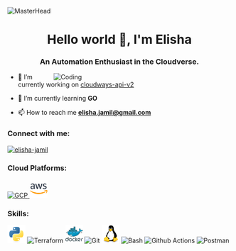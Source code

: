 ![MasterHead](https://user-images.githubusercontent.com/74038190/225813708-98b745f2-7d22-48cf-9150-083f1b00d6c9.gif)
<h1 align="center">Hello world 👋, I'm Elisha</h1>
<h3 align="center">An Automation Enthusiast in the Cloudverse.</h3>
<img align="right" alt="Coding" width="400" src="https://user-images.githubusercontent.com/74038190/212284119-fbfd994d-8c2a-4a07-a75f-84e513833c1c.gif">

- 🔭 I’m currently working on [cloudways-api-v2](cloudways-api-v2)

- 🌱 I’m currently learning **GO**

- 📫 How to reach me **elisha.jamil@gmail.com**

<h3 align="left">Connect with me:</h3>
<p align="left">
<a href="https://linkedin.com/in/elisha-jamil" target="blank"><img align="center" src="https://raw.githubusercontent.com/rahuldkjain/github-profile-readme-generator/master/src/images/icons/Social/linked-in-alt.svg" alt="elisha-jamil" height="30" width="40" /></a>
</p>

<h3 align="left">Cloud Platforms:</h3>
<p align="left">
    <a href="https://cloud.google.com" target="_blank" rel="noreferrer">
        <img src="https://www.vectorlogo.zone/logos/google_cloud/google_cloud-icon.svg" alt="GCP" width="40" height="40"/>
    </a>
    <a href="https://aws.amazon.com" target="_blank" rel="noreferrer">
        <img src="https://raw.githubusercontent.com/devicons/devicon/master/icons/amazonwebservices/amazonwebservices-original-wordmark.svg" alt="AWS" width="40" height="40"/>
    </a>
</p>

   <h3 align="left">Skills:</h3>
    <p align="left">
        <img src="https://raw.githubusercontent.com/devicons/devicon/master/icons/python/python-original.svg" alt="Python" width="40" height="40"/>
        <img src="https://icons-for-free.com/iff/png/256/Terraform-1329545833434920628.png" alt="Terraform" width="40" height="40"/>
        <img src="https://raw.githubusercontent.com/devicons/devicon/master/icons/docker/docker-original-wordmark.svg" alt="Docker" width="40" height="40"/>
        <img src="https://www.vectorlogo.zone/logos/git-scm/git-scm-icon.svg" alt="Git" width="40" height="40"/>
        <img src="https://raw.githubusercontent.com/devicons/devicon/master/icons/linux/linux-original.svg" alt="Linux" width="40" height="40"/>
        <img src="https://www.vectorlogo.zone/logos/gnu_bash/gnu_bash-icon.svg" alt="Bash" width="40" height="40"/>
        <img src="https://seeklogo.com/images/G/github-actions-logo-031704BDC6-seeklogo.com.png" alt="Github Actions" width="40" height="40"/>
        <img src="https://www.vectorlogo.zone/logos/getpostman/getpostman-icon.svg" alt="Postman" width="40" height="40"/>
    </p>
